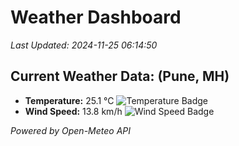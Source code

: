 
# Weather Dashboard

_Last Updated: 2024-11-25 06:14:50_

## Current Weather Data: (Pune, MH)
- **Temperature:** 25.1 °C ![Temperature Badge](https://img.shields.io/badge/Temperature-Medium%20Temp-green)
- **Wind Speed:** 13.8 km/h ![Wind Speed Badge](https://img.shields.io/badge/Wind%20Speed-Low%20Wind-blue)

*Powered by Open-Meteo API*
